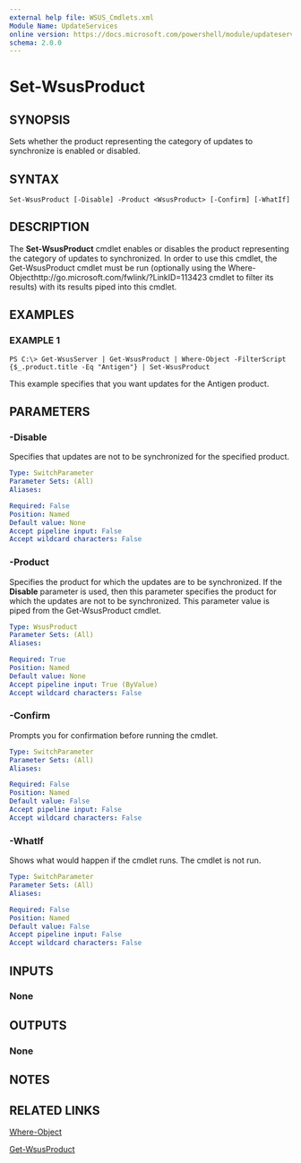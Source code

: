 ```yaml
---
external help file: WSUS_Cmdlets.xml
Module Name: UpdateServices
online version: https://docs.microsoft.com/powershell/module/updateservices/set-wsusproduct?view=windowsserver2012-ps&wt.mc_id=ps-gethelp
schema: 2.0.0
---
```


# Set-WsusProduct

## SYNOPSIS
Sets whether the product representing the category of updates to synchronize is enabled or disabled.

## SYNTAX

```
Set-WsusProduct [-Disable] -Product <WsusProduct> [-Confirm] [-WhatIf]
```

## DESCRIPTION
The **Set-WsusProduct** cmdlet enables or disables the product representing the category of updates to synchronized.
In order to use this cmdlet, the Get-WsusProduct cmdlet must be run (optionally using the Where-Objecthttp://go.microsoft.com/fwlink/?LinkID=113423 cmdlet to filter its results) with its results piped into this cmdlet.

## EXAMPLES

### EXAMPLE 1
```
PS C:\> Get-WsusServer | Get-WsusProduct | Where-Object -FilterScript {$_.product.title -Eq "Antigen"} | Set-WsusProduct
```

This example specifies that you want updates for the Antigen product.

## PARAMETERS

### -Disable
Specifies that updates are not to be synchronized for the specified product.

```yaml
Type: SwitchParameter
Parameter Sets: (All)
Aliases: 

Required: False
Position: Named
Default value: None
Accept pipeline input: False
Accept wildcard characters: False
```

### -Product
Specifies the product for which the updates are to be synchronized.
If the **Disable** parameter is used, then this parameter specifies the product for which the updates are not to be synchronized.
This parameter value is piped from the Get-WsusProduct cmdlet.

```yaml
Type: WsusProduct
Parameter Sets: (All)
Aliases: 

Required: True
Position: Named
Default value: None
Accept pipeline input: True (ByValue)
Accept wildcard characters: False
```

### -Confirm
Prompts you for confirmation before running the cmdlet.

```yaml
Type: SwitchParameter
Parameter Sets: (All)
Aliases: 

Required: False
Position: Named
Default value: False
Accept pipeline input: False
Accept wildcard characters: False
```

### -WhatIf
Shows what would happen if the cmdlet runs.
The cmdlet is not run.

```yaml
Type: SwitchParameter
Parameter Sets: (All)
Aliases: 

Required: False
Position: Named
Default value: False
Accept pipeline input: False
Accept wildcard characters: False
```

## INPUTS

### None

## OUTPUTS

### None

## NOTES

## RELATED LINKS

[Where-Object](https://go.microsoft.com/fwlink/?LinkID=113423)

[Get-WsusProduct](./Get-WsusProduct.md)

